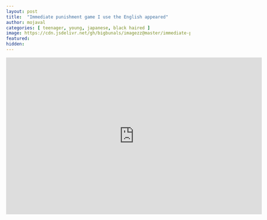 ```yaml
---
layout: post
title:  "Immediate punishment game I use the English appeared"
author: mojaval
categories: [ teenager, young, japanese, black haired ]
image: https://cdn.jsdelivr.net/gh/bigbunals/imagezz@master/immediate-punishment-game-i-use-the-english-appeared___43432c4bdd41f59d60ce0ba72847ec7f0a23df27.mp4.jpg
featured: 
hidden: 
---
```


<iframe src="https://openload.co/embed/Oz4fd9dpvZU/immediate-punishment-game-i-use-the-english-appeared___43432c4bdd41f59d60ce0ba72847ec7f0a23df27.mp4" scrolling="no" frameborder="0" width="700" height="430" allowfullscreen="true" webkitallowfullscreen="true" mozallowfullscreen="true"></iframe>